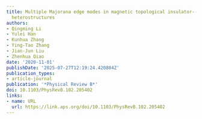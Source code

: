 ```yaml
---
title: Multiple Majorana edge modes in magnetic topological insulator--superconductor
  heterostructures
authors:
- Qingming Li
- Yulei Han
- Kunhua Zhang
- Ying-Tao Zhang
- Jian-Jun Liu
- Zhenhua Qiao
date: '2020-11-01'
publishDate: '2025-07-27T12:19:24.420804Z'
publication_types:
- article-journal
publication: '*Physical Review B*'
doi: 10.1103/PhysRevB.102.205402
links:
- name: URL
  url: https://link.aps.org/doi/10.1103/PhysRevB.102.205402
---
```

